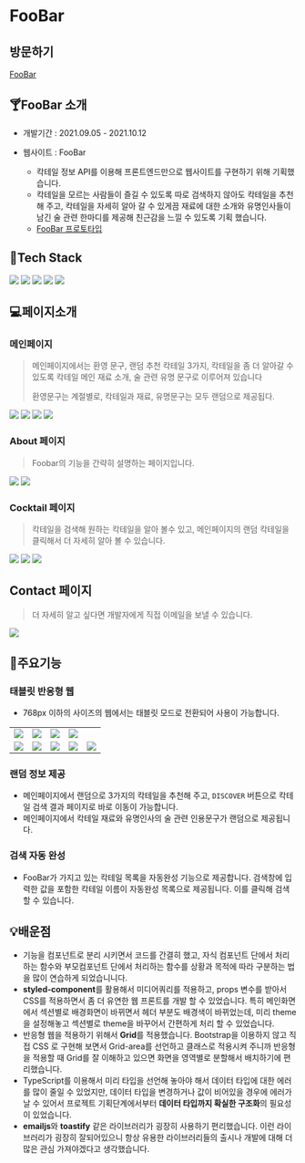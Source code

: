 
# FooBar



## 방문하기

[FooBar](https://foobar-cocktails.herokuapp.com/)



## 🍸FooBar 소개

- 개발기간 : 2021.09.05 - 2021.10.12

- 웹사이트 : FooBar
  - 칵테일 정보 API를 이용해 프론트엔드만으로 웹사이트를 구현하기 위해 기획했습니다.
  - 칵테일을 모르는 사람들이 즐길 수 있도록 따로 검색하지 않아도 칵테일을 추천해 주고, 칵테일을 자세히 알아 갈 수 있게끔 재료에 대한 소개와 유명인사들이 남긴 술 관련 한마디를 제공해 친근감을 느낄 수 있도록 기획 했습니다.
  - [FooBar 프로토타입](https://www.figma.com/proto/DO79uOnZsKRQPPfcvBIl38/Foobar?node-id=0%3A1)

## 🔧Tech Stack

<img src="https://img.shields.io/badge/React-61DAFB?style=flat-square&logo=React&logoColor=white&link="/> <img src="https://img.shields.io/badge/HTML5-E34F26?style=flat-square&logo=html5&logoColor=white"/> <img src="https://img.shields.io/badge/CSS3-1572B6?style=flat-square&logo=CSS3&logoColor=white"/> <img src="https://img.shields.io/badge/Selenium-43B02A?style=flat-square&logo=Selenium&logoColor=white&link="/> <img src="https://img.shields.io/badge/styled%20components-DB7093?style=flat-square&logo=styled-components&logoColor=white"/>



## 💻페이지소개



### 메인페이지

> 메인페이지에서는 환영 문구, 랜덤 추천 칵테일 3가지, 칵테일을 좀 더 알아갈 수 있도록 칵테일 메인 재료 소개, 술 관련 유명 문구로 이루어져 있습니다
>
> 환영문구는 계절별로, 칵테일과 재료, 유명문구는 모두 랜덤으로 제공됩다.

<img src="./screen/labtop/main_greeting.png">

<img src="./screen/labtop/main_random.png">

<img src="./screen/labtop/main_ingredient.png">



<img src="./screen/labtop/main_quote.png">



### About 페이지

> Foobar의 기능을 간략히 설명하는 페이지입니다.

<img src="./screen/labtop/about_intro.png">

<img src="./screen/labtop/about_features.png">



### Cocktail 페이지

> 칵테일을 검색해 원하는 칵테일을 알아 볼수 있고, 메인페이지의 랜덤 칵테일을 클릭해서 더 자세히 알아 볼 수 있습니다.

<img src="./screen/labtop/cocktail_search.png">

<img src="./screen/labtop/cocktail_autocomplete.png">

<img src="./screen/labtop/cocktail_detail.png">



## Contact 페이지

> 더 자세히 알고 싶다면 개발자에게 직접 이메일을 보낼 수 있습니다.

<img src="./screen/labtop/contact.png">



## 💎주요기능

### 태블릿 반응형 웹

- 768px 이하의 사이즈의 웹에서는 태블릿 모드로 전환되어 사용이 가능합니다.

<table>
    <tr>     
        <td><img src="./mockup/tablet/main_greeting_ipad_silver_portrait.png"></td>
        <td><img src="./mockup/tablet/main_random_ipad_silver_portrait.png"></td>
        <td><img src="./mockup/tablet/main_ingredient_ipad_silver_portrait.png"></td> 
        <td><img src="./mockup/tablet/main_quote_ipad_silver_portrait.png"></td> 
    <tr>
    <tr>     
        <td><img src="./mockup/tablet/about_intro_ipad_silver_portrait.png"></td>
        <td><img src="./mockup/tablet/about_features_ipad_silver_portrait.png"></td>
        <td><img src="./mockup/tablet/cocktail_search_ipad_silver_portrait.png"></td> 
        <td><img src="./mockup/tablet/cocktail_detail_ipad_silver_portrait.png"></td> 
        <td><img src="./mockup/tablet/contact_ipad_silver_portrait.png"></td>
    <tr>
</table>



### 랜덤 정보 제공

- 메인페이지에서 랜덤으로 3가지의 칵테일을 추천해 주고, `DISCOVER` 버튼으로 칵테일 검색 결과 페이지로 바로 이동이 가능합니다.
- 메인페이지에서 칵테일 재료와 유명인사의 술 관련 인용문구가 랜덤으로 제공됩니다.



### 검색 자동 완성

- FooBar가 가지고 있는 칵테일 목록을 자동완성 기능으로 제공합니다. 검색창에 입력한 값을 포함한 칵테일 이름이 자동완성 목록으로 제공됩니다. 이를 클릭해 검색할 수 있습니다.





## 💡배운점


- 기능을 컴포넌트로 분리 시키면서 코드를 간결히 했고, 자식 컴포넌트 단에서 처리하는 함수와 부모컴포넌트 단에서 처리하는 함수를 상황과 목적에 따라 구분하는 법을 많이 연습하게 되었습니니다.
- **styled-component**를 활용해서 미디어쿼리를 적용하고, props 변수를 받아서 CSS를 적용하면서 좀 더 유연한 웹 프론트를 개발 할 수 있었습니다. 특히 메인화면에서 섹션별로 배경화면이 바뀌면서 헤더 부분도 배경색이 바뀌었는데, 미리 theme을 설정해놓고 섹션별로 theme을 바꾸어서 간편하게 처리 할 수 있었습니다.
- 반응형 웹을 적용하기 위해서 **Grid**를 적용했습니다. Bootstrap을 이용하지 않고 직접 CSS 로 구현해 보면서 Grid-area를 선언하고 클래스로 적용시켜 주니까 반응형을 적용할 때 Grid를 잘 이해하고 있으면 화면을 영역별로 분할해서 배치하기에 편리했습니다.
- TypeScript를 이용해서 미리 타입을 선언해 놓아야 해서 데이터 타입에 대한 에러를 많이 줄일 수 있었지만, 데이터 타입을 변경하거나 값이 비어있을 경우에 에러가 날 수 있어서 프로젝트 기획단계에서부터 **데이터 타입까지 확실한 구조화**의 필요성이 있었습니다.
- **emailjs**와 **toastify** 같은 라이브러리가 굉장히 사용하기 편리했습니다. 이런 라이브러리가 굉장히 잘되어있으니 항상 유용한 라이브러리들의 출시나 개발에 대해 더 많은 관심 가져야겠다고 생각했습니다.
